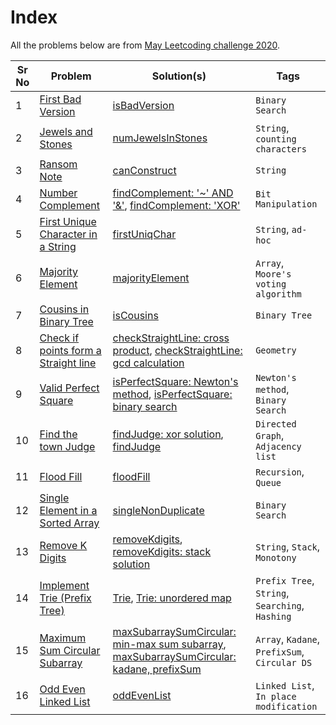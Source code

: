# Index

All the problems below are from [May Leetcoding challenge 2020](https://leetcode.com/explore/challenge/card/may-leetcoding-challenge/).


| Sr No | Problem | Solution(s) | Tags |
|---|---|---|---|
| 1 | [First Bad Version](1._First_Bad_Version/README.md) | [isBadVersion](1._First_Bad_Version/solution.cpp) | `Binary Search` |
| 2 | [Jewels and Stones](2._Jewels_and_Stones/README.md) | [numJewelsInStones](2._Jewels_and_Stones/solution.cpp)  | `String`, `counting characters` |
| 3 | [Ransom Note](3._Ransom_Note/README.md)  | [canConstruct](3._Ransom_Note/solution.cpp)  | `String`  |
| 4 | [Number Complement](4._Number_Complement/README.md)  | [findComplement: '~' AND '&'](4._Number_Complement/solution_~_&.cpp), [findComplement: 'XOR'](4._Number_Complement/solution_xor.cpp) | `Bit Manipulation` |
| 5 | [First Unique Character in a String](5._First_Unique_Character_in_a_String/README.md)  | [firstUniqChar](5._First_Unique_Character_in_a_String/solution.cpp)  | `String`, `ad-hoc` |
| 6 | [Majority Element](6._Majority_Element/README.md)  | [majorityElement](6._Majority_Element/solution.cpp)  | `Array`, `Moore's voting algorithm`  |
| 7 | [Cousins in Binary Tree](7._Cousins_in_Binary_Tree/README.md)  | [isCousins](7._Cousins_in_Binary_Tree/solution.cpp)  | `Binary Tree` |
| 8 | [Check if points form a Straight line](8._Check_If_It_Is_a_Straight_Line/README.md) | [checkStraightLine: cross product](8._Check_If_It_Is_a_Straight_Line/solution_cross_product.cpp), [checkStraightLine: gcd calculation](8._Check_If_It_Is_a_Straight_Line/solution_integer_arithmetic.cpp) | `Geometry`  |
| 9 | [Valid Perfect Square](9._Valid_Perfect_Square/README.md) | [isPerfectSquare: Newton's method](9._Valid_Perfect_Square/solution_newton.cpp), [isPerfectSquare: binary search](9._Valid_Perfect_Square/solution.cpp)  | `Newton's method`, `Binary Search`  |
| 10 | [Find the town Judge](10._Find_the_Town_Judge/README.md) | [findJudge: xor solution](10._Find_the_Town_Judge/solution_xor.cpp), [findJudge](10._Find_the_Town_Judge/solution.cpp) | `Directed Graph`, `Adjacency list` |
| 11 | [Flood Fill](11._Flood_Fill/README.md) | [floodFill](11._Flood_Fill/solution.cpp) | `Recursion`, `Queue` |
| 12 | [Single Element in a Sorted Array](12._Single_Element_in_a_Sorted_Array/README.md) | [singleNonDuplicate](12._Single_Element_in_a_Sorted_Array/solution.cpp) | `Binary Search` | 
| 13 | [Remove K Digits](13._Remove_k_Digits/README.md) | [removeKdigits](13._Remove_k_Digits/solution.cpp), [removeKdigits: stack solution](13._Remove_k_Digits/solution_stack.cpp) | `String`, `Stack`, `Monotony` |
| 14 | [Implement Trie (Prefix Tree)](14._Implement_Trie_(Prefix_Tree)/README.md) | [Trie](14._Implement_Trie_(Prefix_Tree)/solution.cpp), [Trie: unordered map](14._Implement_Trie_(Prefix_Tree)/solution_map.cpp) | `Prefix Tree`, `String`, `Searching`, `Hashing` |
| 15 | [Maximum Sum Circular Subarray](15._Maximum_Sum_Circular_Subarray/README.md) | [maxSubarraySumCircular: min-max sum subarray](15._Maximum_Sum_Circular_Subarray/solution_minmax_sum_subarray.cpp), [maxSubarraySumCircular: kadane, prefixSum](15._Maximum_Sum_Circular_Subarray/solution_kadane_prefixSum.cpp) | `Array`, `Kadane`, `PrefixSum`, `Circular DS` |
| 16 | [Odd Even Linked List](16._Odd_Even_Linked_List/README.md) | [oddEvenList](16._Odd_Even_Linked_List/solution.cpp) | `Linked List`, `In place modification` |